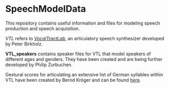 # SpeechModelData
This repository contains useful information and files for modeling speech production and speech acquisition.

*VTL* refers to [*VocalTractLab*](http://vocaltractlab.de/index.php?page=vocaltractlab-features), an articulatory speech synthesizer developed by Peter Birkholz.

**VTL_speakers** contains speaker files for VTL that model speakers of different ages and genders. They have been created and are being further developed by Philip Zurbuchen.

Gestural scores for articulating an extensive list of German syllables within VTL have been created by Bernd Kröger and can be found [here](http://www.phonetik.phoniatrie.rwth-aachen.de/bkroeger/research.htm#mentalSyllabary).
